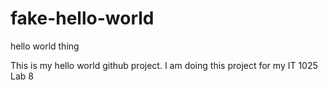 # fake-hello-world

hello world thing

This is my hello world github project.
I am doing this project for my IT 1025 Lab 8
